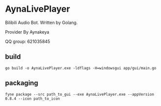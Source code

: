 # AynaLivePlayer

Bilibili Audio Bot. Written by Golang.

Provider By Aynakeya

QQ group: 621035845

## build

```
go build -o AynaLivePlayer.exe -ldflags -H=windowsgui app/gui/main.go
```

## packaging
```
fyne package --src path_to_gui --exe AynaLivePlayer.exe --appVersion 0.8.4 --icon path_to_icon
```